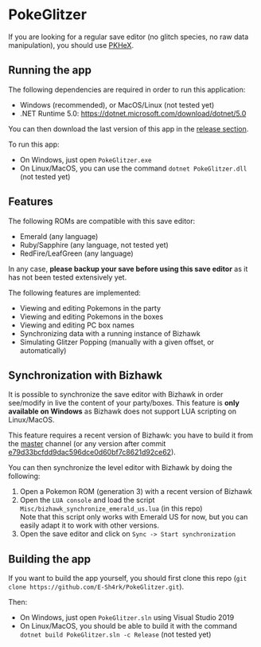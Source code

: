 # PokeGlitzer

If you are looking for a regular save editor (no glitch species, no raw data manipulation),
you should use [PKHeX](https://github.com/kwsch/PKHeX).

## Running the app

The following dependencies are required in order to run this application:

- Windows (recommended), or MacOS/Linux (not tested yet)
- .NET Runtime 5.0: https://dotnet.microsoft.com/download/dotnet/5.0

You can then download the last version of this app in the [release section](https://github.com/E-Sh4rk/PokeGlitzer/releases).

To run this app:
- On Windows, just open `PokeGlitzer.exe`
- On Linux/MacOS, you can use the command `dotnet PokeGlitzer.dll` (not tested yet)

## Features

The following ROMs are compatible with this save editor:
- Emerald (any language)
- Ruby/Sapphire (any language, not tested yet)
- RedFire/LeafGreen (any language)

In any case, **please backup your save before using this save editor** as it has not been tested extensively yet.

The following features are implemented:
- Viewing and editing Pokemons in the party
- Viewing and editing Pokemons in the boxes
- Viewing and editing PC box names
- Synchronizing data with a running instance of Bizhawk
- Simulating Glitzer Popping (manually with a given offset, or automatically)

## Synchronization with Bizhawk

It is possible to synchronize the save editor with Bizhawk in order see/modify in live
the content of your party/boxes. This feature is **only available on Windows** as Bizhawk does not
support LUA scripting on Linux/MacOS.

This feature requires a recent version of Bizhawk:
you have to build it from the [master](https://github.com/TASVideos/BizHawk/tree/master) channel
(or any version after commit [e79d33bcfdd9dac596dce0d60bf7c8621d92ce62](https://github.com/TASVideos/BizHawk/tree/e79d33bcfdd9dac596dce0d60bf7c8621d92ce62)).

You can then synchronize the level editor with Bizhawk by doing the following:
1. Open a Pokemon ROM (generation 3) with a recent version of Bizhawk
2. Open the `LUA console` and load the script `Misc/bizhawk_synchronize_emerald_us.lua` (in this repo)  
Note that this script only works with Emerald US for now, but you can easily adapt it to work with other
versions.
3. Open the save editor and click on `Sync -> Start synchronization`

## Building the app

If you want to build the app yourself, you should first clone this repo
(`git clone https://github.com/E-Sh4rk/PokeGlitzer.git`).

Then:
- On Windows, just open `PokeGlitzer.sln` using Visual Studio 2019
- On Linux/MacOS, you should be able to build it with the command `dotnet build PokeGlitzer.sln -c Release`
(not tested yet)
